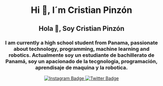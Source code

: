<div id="header" align="center">
  <h1 align ="center"> Hi 👋, I´m Cristian Pinzón </h1>
  <h2 align ="center"> Hola 👋, Soy Cristian Pinzón
  <h3 align ="center"> I am currently a high school student from Panama, passionate about technology, programming, machine learning and robotics. Actualmente soy un estudiante de bachillerato de Panamá, soy un apacionado de la tecgnologia, programación, aprendisaje de maquina y la robotica. </h3>
<div>

<div id = "badges" align = "center">
  <a href = "https://www.instagram.com/crisss.py/" target = "_blank">
    <img src = "https://img.shields.io/badge/Instagram-E4405F?style=for-the-badge&logo=instagram&logoColor=white" 
      alt = "Instagram Badge" />
  </a>
    <a href = "https://twitter.com/Crisss_py" target = "_blank">
    <img src = "https://img.shields.io/twitter/url?style=social&url=https%3A%2F%2Ftwitter.com%2FCrisss_py" 
      alt = "Twitter Badge" />
  </a>
</div>
